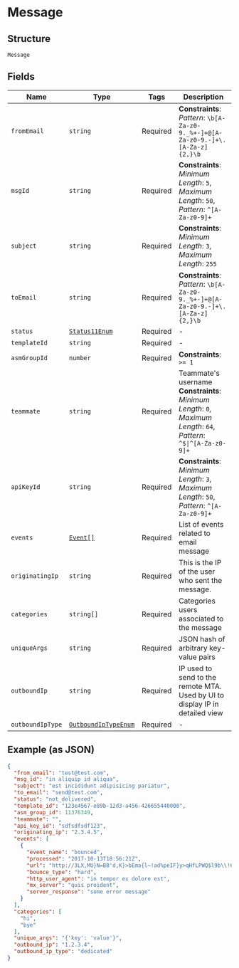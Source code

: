 
# Message

## Structure

`Message`

## Fields

| Name | Type | Tags | Description |
|  --- | --- | --- | --- |
| `fromEmail` | `string` | Required | **Constraints**: *Pattern*: `\b[A-Za-z0-9._%+-]+@[A-Za-z0-9.-]+\.[A-Za-z]{2,}\b` |
| `msgId` | `string` | Required | **Constraints**: *Minimum Length*: `5`, *Maximum Length*: `50`, *Pattern*: `^[A-Za-z0-9]+` |
| `subject` | `string` | Required | **Constraints**: *Minimum Length*: `3`, *Maximum Length*: `255` |
| `toEmail` | `string` | Required | **Constraints**: *Pattern*: `\b[A-Za-z0-9._%+-]+@[A-Za-z0-9.-]+\.[A-Za-z]{2,}\b` |
| `status` | [`Status11Enum`](../../doc/models/status-11-enum.md) | Required | - |
| `templateId` | `string` | Required | - |
| `asmGroupId` | `number` | Required | **Constraints**: `>= 1` |
| `teammate` | `string` | Required | Teammate's username<br>**Constraints**: *Minimum Length*: `0`, *Maximum Length*: `64`, *Pattern*: `^$\|^[A-Za-z0-9]+` |
| `apiKeyId` | `string` | Required | **Constraints**: *Minimum Length*: `3`, *Maximum Length*: `50`, *Pattern*: `^[A-Za-z0-9]+` |
| `events` | [`Event[]`](../../doc/models/event.md) | Required | List of events related to email message |
| `originatingIp` | `string` | Required | This is the IP of the user who sent the message. |
| `categories` | `string[]` | Required | Categories users associated to the message |
| `uniqueArgs` | `string` | Required | JSON hash of arbitrary key-value pairs |
| `outboundIp` | `string` | Required | IP used to send to the remote MTA. Used by UI to display IP in detailed view |
| `outboundIpType` | [`OutboundIpTypeEnum`](../../doc/models/outbound-ip-type-enum.md) | Required | - |

## Example (as JSON)

```json
{
  "from_email": "test@test.com",
  "msg_id": "in aliquip id aliqua",
  "subject": "est incididunt adipisicing pariatur",
  "to_email": "send@test.com",
  "status": "not_delivered",
  "template_id": "123e4567-e89b-12d3-a456-426655440000",
  "asm_group_id": 11376349,
  "teammate": "",
  "api_key_id": "sdfsdfsdf123",
  "originating_ip": "2.3.4.5",
  "events": [
    {
      "event_name": "bounced",
      "processed": "2017-10-13T18:56:21Z",
      "url": "http://3LX,MU}N=B8'd,K}>bEma{l~!ad%peIF}y>qHfLPWQ$l9b\\!6.1H?$Z9H\"il-_gZD>/JPYsGqH4x4_3v090TCtnFalXGFiAdooDxgrDAYNXShUywSxwYr8gKeyc/4sal4VJ3IxEWsG74V5MYQ0mz27jhy7n5DHsUtApQ6zXHS13uO5vYBlJHpJRfuT6/F5nIpkHre2w3eTtN7M6pg9V5stjnnsavKkzQxyTv15CMSDLFwR_BTZwofhWpyBU7B9ypYL79vT97N3LDZyoaM/fNsOLPIqfGBer_Mx9_StergbQYANyOmOSjR6pZof01ky/ZcNDhpu3CkSl4MTtQ3NMCX780pOKQ5SYIPigyvz9IC9WtrCNcOkTxdOPdY0_4MJU4EuTTPmGvO/14KaJCDjIjgrbIqpzuUEL5mET0t2VeVlwvtnOnlHaBE8sic20ze2E0Xt3ETqXyzVJRjLDKh/LWkW8OVp_xkLBCCW7LQngRukKcOiWjMXeCEhYI9HoZ0RsMEWZC8KzRaHc4OI0uXPD4M9pav1LGrI/_0t_RnBnfnqGKsBJr0kdQi/Y6QN_aeawIqX5hDNIU3MF/wWKVWLS0ZFbDfK6KVv5oAid83EpwKoazAMA8MTfEXvHQLO7k7XYWX1Il3eGXL6/wCA96I1SOabzJkZHo2HsFpIC/VBk52Lnpp0xtDH/OCdlQ5e4PpxXQeklp70LPOndr7QKSYEQNUc48n36ixvTjhgpgO8wHsFFYqGcuBMHg9oaCARppQomiQDWYuVPVDynJHdsM1_gWl4/NSs8Y9PL7DrQXOu0UiFRRE0TUsvgqyUgJzlGjUnRziyYeROO75D0K_3aTtbGbCmhaxecos40a1w0PDCNkFp1W/iHwY7922drhsoM6ShwqqwGpAh5HLuU6Q5gqyckeai6YN7HCh9DdHPhhJcatgtMHZDKfQUBVt9ecUlDgiCFF_OnRX/GpzttcsL8E2FoXL9_eAWvSqjodROqx7MZCA/ORdnR/IssPCYP1kTHTIL5mZxv4UGEpyNjUzt4GdSJJTm0nztltWDYX8_Ezl2JvpLVnGVTJxobb4yQIJhe3n64khbOFyFLKHWEniIolm/AxpZQYmseWlVqrIz3YXU59XaSbTTrdCHNhvwF1ogXiiggN6TZ2B3QY_mBEtAp/SD0ONPVqEUkTNAFWTgnnlv6ZIMdMbTw5uZwtFRlB7qDvQouml9kujGmRu6k7zZMTOwWowRNtpboLUcL2NzkVgK6N1Zi2vq/Nt4NJvM5_l1dpIIbwJv_CIcZQZOqPtRWULa2iVxfmJJQaqgLQPwSHQH1zuRJMhraEsPjqVQRC0pZpSt/24VBDN8y31Ye/y_ekWxMdZCvr978C/WrdcTi29kxjJLyT9BII7BsgT5vLuI2l7ntqRAhAUWMs/h9JR0i8RbX5OfB46q41/TfmSdgi97bCR2HfgflyypXwKhRfKYU2MVpu2Dd90WQUlm7hZV8dSfGusuMj/nPMpRVWcbnvlAdsehJCPbLv6n4qdLSPeoMBo32acAGgu1BwBG8JsBgbH43yYi5X7UdGRWKqm_ZbqaDEKH3ncU/uA8EOJb41VfGho4LUeOi1IeYwVAhFEyO6YbteYZecEubrNFZrWWjZUqhzouzY95TeWU8E4StCXVPKlYPiFiwUSX20kG0lVtDbAy/7u4f4x0cYlFOvI1UN1qoOExmNxnxzQQFeM5exWfW2JrRXq5e0UdAJr4q2o9Y_0WaGfhL/nP6Ei06YajDKr11dK5H0LX/9CGTC37HFZeopyopzP_7fvGFkqIRoGTS48pLaIFz3gwpQNlWXUFCsd/PnRlsqJ3SBQSgp_AQe2cP6iBNy2bJI8lkxwY5YVDDdjxusuCcafdjfs2aUa/4tr_iMnNBnd27GxjQI28_JGJlfbOaajVJOxuPMT4ELpYCfPiFjdSbJyE0/gCwtj0rgDKSLWJnOPJ5TAJ935gCqeIsBhOhfcZX413GdilBZRRYEjCVKfOuWzHZ3GW/8yjyk5e_WMNv5F6xggl07w90DBwpx/Q/iWfncqMuSfoeFeqHQkDL9F5W19j1cGuAcyfIYMAXztHXpgTKh9vZcsLYC7LcgKr4FQj3JjEvtnDG2PjcMjGF/MnbCRCz22Ho410_vE9M1Hpq0wdk_i5DbZKNoSwlPgey9URkpuX146TcDdsx_VWDenCepY5HwMr9CPOY9hzUs/c5AWeUMXk/gvsI81Jkv5rHpEnNBUZXYzfqkwQfffhmrc/StLCtzRRlja8dpsEWdkzoKR9Kdxq1qAs5f0sdrGjVRLTT_s1Q2P59zhA/QmS4bubi64cYot3gSIgdNnkjA2GjCp1ETVa548_U9B6boTKDVmaKJlVIDvqL84RC3WI7Er/8opi2lZ48W83Ur47BRh38oOnI0agrCyZz8bp1w_gfVRlSO8PS0i/l_/qxq5xpLbhPkdxVoyZVsNAZchfnmkIHyIk5IK6EUDXdMR21y6OvKW50ZbooAtk9ymynBj4dAYMsd25RV7FE1I1vRTsiDw52/.E5WC0Ymo2zn.qelSbhzr-4laArYiWP.dwJB6qm_6rs0Rm5UXYaYtUNbh76_jJp_X1xQUCDSgbr2KOkDU0\"Q/-4dV\"Yk3QGg[(O86=Pf\"e17K4'r{)kicofHSXcMmP@>VF^`~4j4F*L/1]tD+Lw!WI!@]*OZm6C`M$u96}*O<U;_cZ84k.|nIqpAaeiroItOenDBL",
      "bounce_type": "hard",
      "http_user_agent": "in tempor ex dolore est",
      "mx_server": "quis proident",
      "server_response": "some error message"
    }
  ],
  "categories": [
    "hi",
    "bye"
  ],
  "unique_args": "{'key': 'value'}",
  "outbound_ip": "1.2.3.4",
  "outbound_ip_type": "dedicated"
}
```

